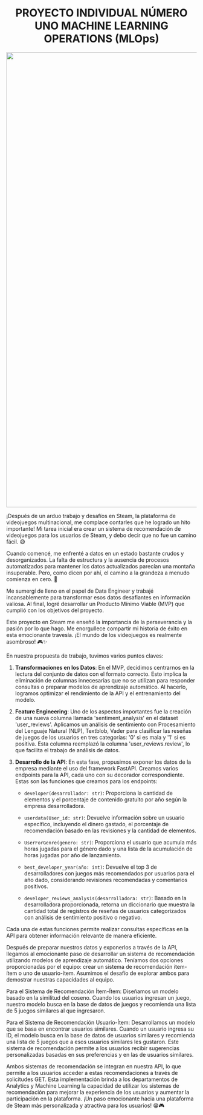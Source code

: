 <h1 align="center"> PROYECTO INDIVIDUAL NÚMERO UNO MACHINE LEARNING OPERATIONS (MLOps) </h1>



<div align="center">
  <img src="https://github.com/JairAlarc/ProyectoCohorte16/assets/118782518/f86fc552-ce0d-49c2-a356-184c7e71bdd1" width="1200" alt="steam">
</div>

¡Después de un arduo trabajo y desafíos en Steam, la plataforma de videojuegos multinacional, me complace contarles que he logrado un hito importante! Mi tarea inicial era crear un sistema de recomendación de videojuegos para los usuarios de Steam, y debo decir que no fue un camino fácil. 😅

Cuando comencé, me enfrenté a datos en un estado bastante crudos y desorganizados. La falta de estructura y la ausencia de procesos automatizados para mantener los datos actualizados parecían una montaña insuperable. Pero, como dicen por ahí, el camino a la grandeza a menudo comienza en cero. 💪

Me sumergí de lleno en el papel de Data Engineer y trabajé incansablemente para transformar esos datos desafiantes en información valiosa. Al final, logré desarrollar un Producto Mínimo Viable (MVP) que cumplió con los objetivos del proyecto.

Este proyecto en Steam me enseñó la importancia de la perseverancia y la pasión por lo que hago. Me enorgullece compartir mi historia de éxito en esta emocionante travesía. ¡El mundo de los videojuegos es realmente asombroso! 🎮✨

En nuestra propuesta de trabajo, tuvimos varios puntos claves:

1. **Transformaciones en los Datos**: En el MVP, decidimos centrarnos en la lectura del conjunto de datos con el formato correcto. Esto implica la eliminación de columnas innecesarias que no se utilizan para responder consultas o preparar modelos de aprendizaje automático. Al hacerlo, logramos optimizar el rendimiento de la API y el entrenamiento del modelo.

2. **Feature Engineering**: Uno de los aspectos importantes fue la creación de una nueva columna llamada 'sentiment_analysis' en el dataset 'user_reviews'. Aplicamos un análisis de sentimiento con Procesamiento del Lenguaje Natural (NLP), Textblob, Vader para clasificar las reseñas de juegos de los usuarios en tres categorías: '0' si es mala y '1' si es positiva. Esta columna reemplazó la columna 'user_reviews.review', lo que facilita el trabajo de análisis de datos. 

3. **Desarrollo de la API**: En esta fase, propusimos exponer los datos de la empresa mediante el uso del framework FastAPI. Creamos varios endpoints para la API, cada uno con su decorador correspondiente. Estas son las funciones que creamos para los endpoints:

    - `developer(desarrollador: str)`: Proporciona la cantidad de elementos y el porcentaje de contenido gratuito por año según la empresa desarrolladora.

    - `userdata(User_id: str)`: Devuelve información sobre un usuario específico, incluyendo el dinero gastado, el porcentaje de recomendación basado en las revisiones y la cantidad de elementos.

    - `UserForGenre(genero: str)`: Proporciona el usuario que acumula más horas jugadas para el género dado y una lista de la acumulación de horas jugadas por año de lanzamiento.

    - `best_developer_year(año: int)`: Devuelve el top 3 de desarrolladores con juegos más recomendados por usuarios para el año dado, considerando revisiones recomendadas y comentarios positivos.

    - `developer_reviews_analysis(desarrolladora: str)`: Basado en la desarrolladora proporcionada, retorna un diccionario que muestra la cantidad total de registros de reseñas de usuarios categorizados con análisis de sentimiento positivo o negativo.

Cada una de estas funciones permite realizar consultas específicas en la API para obtener información relevante de manera eficiente.

Después de preparar nuestros datos y exponerlos a través de la API, llegamos al emocionante paso de desarrollar un sistema de recomendación utilizando modelos de aprendizaje automático. Teníamos dos opciones proporcionadas por el equipo: crear un sistema de recomendación ítem-ítem o uno de usuario-ítem. Asumimos el desafío de explorar ambos para demostrar nuestras capacidades al equipo.

Para el Sistema de Recomendación Ítem-Ítem: Diseñamos un modelo basado en la similitud del coseno. Cuando los usuarios ingresan un juego, nuestro modelo busca en la base de datos de juegos y recomienda una lista de 5 juegos similares al que ingresaron. 

Para el Sistema de Recomendación Usuario-Ítem: Desarrollamos un modelo que se basa en encontrar usuarios similares. Cuando un usuario ingresa su ID, el modelo busca en la base de datos de usuarios similares y recomienda una lista de 5 juegos que a esos usuarios similares les gustaron. Este sistema de recomendación permite a los usuarios recibir sugerencias personalizadas basadas en sus preferencias y en las de usuarios similares.

Ambos sistemas de recomendación se integran en nuestra API, lo que permite a los usuarios acceder a estas recomendaciones a través de solicitudes GET. Esta implementación brinda a los departamentos de Analytics y Machine Learning la capacidad de utilizar los sistemas de recomendación para mejorar la experiencia de los usuarios y aumentar la participación en la plataforma. ¡Un paso emocionante hacia una plataforma de Steam más personalizada y atractiva para los usuarios! 😁🎮
